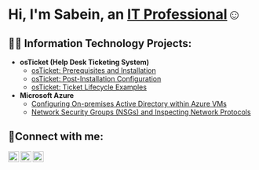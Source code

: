 <h1>Hi, I'm Sabein, an <a href="www.linkedin.com/in/sabein-worrell-91b377143">IT Professional</a>☺</h1>

<h2>👨‍💻 Information Technology Projects:</h2>

- <b>osTicket (Help Desk Ticketing System)</b>
  - [osTicket: Prerequisites and Installation](https://github.com/SabeinW/osticket-prereqs)
  - [osTicket: Post-Installation Configuration](https://github.com/SabeinW/post-install-config)
  - [osTicket: Ticket Lifecycle Examples](https://github.com/SabeinW/ticket-lifecycle)
- <b>Microsoft Azure</b>
  - [Configuring On-premises Active Directory within Azure VMs](https://github.com/SabeinW/configure-ad)
  - [Network Security Groups (NSGs) and Inspecting Network Protocols](https://github.com/SabeinW/azure-network-protocols)

<h2>🤳Connect with me:</h2>

[<img align="left" alt="Sabein | Twitter" width="22px" src="https://cdn.jsdelivr.net/npm/simple-icons@v3/icons/twitter.svg" />][twitter]
[<img align="left" alt="Sabein | LinkedIn" width="22px" src="https://cdn.jsdelivr.net/npm/simple-icons@v3/icons/linkedin.svg" />][linkedin]
[<img align="left" alt="Sabein | Instagram" width="22px" src="https://cdn.jsdelivr.net/npm/simple-icons@v3/icons/instagram.svg" />][instagram]

[twitter]: https://x.com/sabeinworrell?s=21
[instagram]: https://www.instagram.com/sabeinworrell?igsh=MTVmNDVrYzMwNzdzMw%3D%3D&utm_source=qr
[linkedin]: www.linkedin.com/in/sabein-worrell-91b377143

